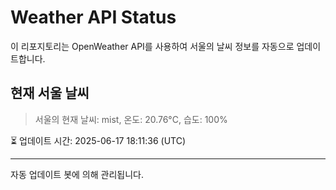 
# Weather API Status

이 리포지토리는 OpenWeather API를 사용하여 서울의 날씨 정보를 자동으로 업데이트합니다.

## 현재 서울 날씨
> 서울의 현재 날씨: mist, 온도: 20.76°C, 습도: 100%

⏳ 업데이트 시간: 2025-06-17 18:11:36 (UTC)

---
자동 업데이트 봇에 의해 관리됩니다.
